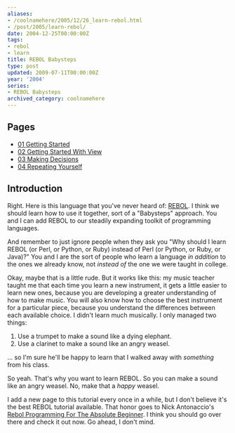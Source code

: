 ```yaml
---
aliases:
- /coolnamehere/2005/12/26_learn-rebol.html
- /post/2005/learn-rebol/
date: 2004-12-25T00:00:00Z
tags:
- rebol
- learn
title: REBOL Babysteps
type: post
updated: 2009-07-11T00:00:00Z
year: '2004'
series:
- REBOL Babysteps
archived_category: coolnamehere
---
```

<!--more-->

## Pages

* [01 Getting Started](/post/2004/01-getting-started/)
* [02 Getting Started With View](/post/2004/02-getting-started-with-view/)
* [03 Making Decisions](/post/2005/03-making-decisions/)
* [04 Repeating Yourself](/post/2005/04-repeating-yourself/)

## Introduction

Right. Here is this language that you've never heard of: [REBOL](http://www.rebol.com/). 
I think we should learn how to use it together, sort of a "Babysteps" approach. 
You and I can add REBOL to our steadily expanding toolkit of programming languages.

And remember to just ignore people when they ask you "Why should I learn 
REBOL (or Perl, or Python, or Ruby) instead of Perl (or Python, or Ruby, or 
Java)?" You and I are the sort of people who learn a language *in addition* 
to the ones we already know, not *instead of* the one we were taught in college.

Okay, maybe that is a little rude. But it works like this: my music 
teacher taught me that each time you learn a new instrument, it gets a little 
easier to learn new ones, because you are developing a greater understanding 
of how to make music. You will also know how to choose the best instrument 
for a particular piece, because you understand the differences between each 
available choice. I didn't learn much musically. I only managed two things:

1. Use a trumpet to make a sound like a dying elephant.
2. Use a clarinet to make a sound like an angry weasel.

... so I'm sure he'll be happy to learn that I walked away with *something* 
from his class.


So yeah. That's why you want to learn REBOL. So you can make a sound like an 
angry weasel. No, make that a _happy_ weasel.

I add a new page to this tutorial every once in a while, but I don't believe 
it's the best REBOL tutorial available. That honor goes to Nick 
Antonaccio's [Rebol Programming For The Absolute 
Beginner](http://musiclessonz.com/rebol_tutorial.html). I think you should go 
over there and check it out now. Go ahead, I don't mind.


